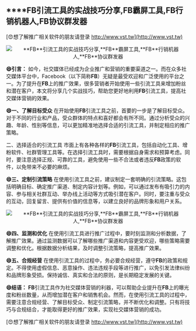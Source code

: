 ## ****FB**引流工具的实战技巧分享,**FB**霸屏工具,**FB**行销机器人,**FB**协议群发器**

[😍想了解推广相关软件的朋友请登录 http://www.vst.tw](http://www.vst.tw)

 <center><img src="https://vst.tw/MP4/tuiguang/png/2.png" alt="**FB**引流工具的实战技巧分享,**FB**霸屏工具,**FB**行销机器人,**FB**协议群发器"></center>

**😄引言：**
如今，社交媒体已经成为企业推广和营销的重要渠道之一。而在众多社交媒体平台中，Facebook（以下简称**FB**）无疑是最受欢迎和广泛使用的平台之一。为了提升在**FB**上的推广效果，很多营销者开始使用一些引流工具来增加粉丝和潜在客户，本文将分享几个实战技巧，帮助您更好地利用**FB**引流工具，提高社交媒体营销的效果。

**😄一、了解目标受众**
在开始使用**FB**引流工具之前，首要的一步是了解目标受众。对于不同的行业和产品，受众群体的特点和喜好都会有所不同。通过分析受众的兴趣、年龄、性别等信息，可以更加精准地选择合适的引流工具，并制定相应的推广策略。

二、选择适合的引流工具
市面上有各种各样的**FB**引流工具，包括自动化工具、增粉软件、社群管理工具等。在选择引流工具时，需要根据自身需求和预算考虑。同时，要注意选择正规、可靠的工具，避免使用一些不合法或者违反**FB**政策的软件，以免带来不必要的麻烦。

**😄三、定制引流策略**
在使用引流工具之前，建议制定一套明确的引流策略。这包括明确目标、确定推广渠道、制定内容计划等。例如，可以通过发布有吸引力的内容、参与相关社群互动、举办线上活动等方式吸引潜在客户。同时，要注重与受众的互动，回复留言、提供有价值的信息等，以建立良好的品牌形象和用户关系。

 <center><img src="https://vst.tw/MP4/tuiguang/png/0.png" alt="**FB**引流工具的实战技巧分享,**FB**霸屏工具,**FB**行销机器人,**FB**协议群发器"></center>

**😄四、监测和优化**
在使用引流工具进行推广过程中，要时刻监测和分析数据，了解推广效果。通过监测数据可以了解哪些推广渠道和内容更受欢迎，哪些策略需要调整和优化。根据数据分析结果，及时调整引流策略，提高推广效果。

**😄五、合规经营**
在使用引流工具的过程中，务必要合规经营，遵守**FB**的政策和规定。不得使用虚假信息、恶意操作、违法违规手段等进行推广，以免引发法律纠纷和品牌形象受损。保持诚信、真实和合法的原则，是长期稳定发展的关键。

**😄结语：**
**FB**引流工具作为社交媒体营销的利器，可以帮助企业提升在**FB**上的曝光度和粉丝数量，从而增加潜在客户和销售机会。然而，在使用引流工具的过程中，需要注意合规经营、了解目标受众、制定引流策略，并不断优化和调整。只有将技巧与合规结合，才能取得更好的推广效果，实现社交媒体营销的成功。

[😍想了解推广相关软件的朋友请登录 http://www.vst.tw](http://www.vst.tw)



